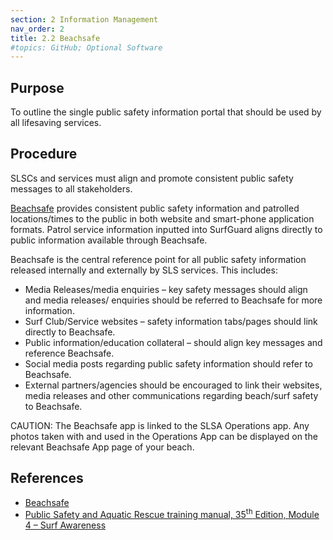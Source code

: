 ```yaml
---
section: 2 Information Management
nav_order: 2
title: 2.2 Beachsafe
#topics: GitHub; Optional Software
---
```


## Purpose

To outline the single public safety information portal that should be used by all lifesaving services.

## Procedure

SLSCs and services must align and promote consistent public safety messages to all stakeholders.

[Beachsafe](http://www.beachsafe.org.au/) provides consistent public safety information and patrolled locations/times to the public in both website and smart-phone application formats. Patrol service information inputted into SurfGuard aligns directly to public information available through Beachsafe.

Beachsafe is the central reference point for all public safety information released internally and externally by SLS services. This includes:

- Media Releases/media enquiries – key safety messages should align and media releases/ enquiries should be referred to Beachsafe for more information.
- Surf Club/Service websites – safety information tabs/pages should link directly to Beachsafe.
- Public information/education collateral – should align key messages and reference Beachsafe.
- Social media posts regarding public safety information should refer to Beachsafe.
- External partners/agencies should be encouraged to link their websites, media releases and other communications regarding beach/surf safety to Beachsafe.

CAUTION: The Beachsafe app is linked to the SLSA Operations app. Any photos taken with and used in the Operations App can be displayed on the relevant Beachsafe App page of your beach.

## References

- [Beachsafe](https://beachsafe.org.au/)
- [Public Safety and Aquatic Rescue training manual, 35<sup>th</sup> Edition, Module 4 – Surf Awareness](https://members.sls.com.au/members/document_library/1/media/8571)